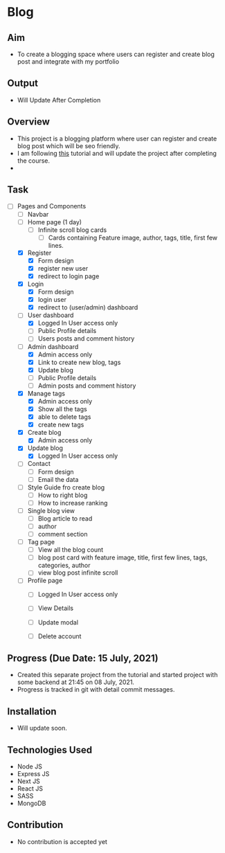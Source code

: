# Blog

## Aim
- To create a blogging space where users can register and create blog post and integrate with my portfolio

## Output
- Will Update After Completion

## Overview
- This project is a blogging platform where user can register and create blog post which will be seo friendly.
- I am following [this](https://www.youtube.com/watch?v=SvJFeKg5NLc&t=10245s) tutorial and will update the project after completing the course.
- 
 
## Task
- [ ] Pages and Components
  - [ ] Navbar
  - [ ] Home page (1 day)
    - [ ] Infinite scroll blog cards
      - [ ] Cards containing Feature image, author, tags, title, first few lines.
  - [x] Register
    - [x] Form design
    - [x] register new user
    - [x] redirect to login page
  - [x] Login
    - [x] Form design
    - [x] login user
    - [x] redirect to (user/admin) dashboard
  - [ ] User dashboard
    - [x] Logged In User access only
    - [ ] Public Profile details
    - [ ] Users posts and comment history
  - [ ] Admin dashboard
    - [x] Admin access only
    - [x] Link to create new blog, tags
    - [x] Update blog
    - [ ] Public Profile details
    - [ ] Admin posts and comment history
  - [x] Manage tags
    - [x] Admin access only
    - [x] Show all the tags
    - [x] able to delete tags
    - [x] create new tags
  - [x] Create blog
    - [x] Admin access only
  - [x] Update blog
    - [x] Logged In User access only
  - [ ] Contact
    - [ ] Form design
    - [ ] Email the data
  - [ ] Style Guide fro create blog
    - [ ] How to right blog
    - [ ] How to increase ranking
  - [ ] Single blog view
    - [ ] Blog article to read
    - [ ] author
    - [ ] comment section
  - [ ] Tag page
    - [ ] View all the blog count
    - [ ] blog post card with feature image, title, first few lines, tags, categories, author
    - [ ] view blog post infinite scroll
  - [ ] Profile page
    - [ ] Logged In User access only
    - [ ] View Details
    - [ ] Update modal
    - [ ] Delete account


## Progress (Due Date: 15 July, 2021)
- Created this separate project from the tutorial and started project with some backend at 21:45 on 08 July, 2021.
- Progress is tracked in git with detail commit messages.  

## Installation
- Will update soon.

## Technologies Used
- Node JS
- Express JS
- Next JS
- React JS
- SASS
- MongoDB

## Contribution
- No contribution is accepted yet